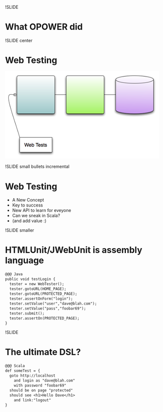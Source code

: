 !SLIDE
# What OPOWER did

!SLIDE center
# Web Testing
![Web Testing](web_testing.png)
 
!SLIDE small bullets incremental
# Web Testing
* A New Concept
* Key to success
* New API to learn for eveyone
* Can we sneak in Scala?
* (and add value :)

!SLIDE smaller
# HTMLUnit/JWebUnit is assembly language

    @@@ Java
    public void testLogin {
      tester = new WebTester();
      tester.gotoURL(HOME_PAGE);
      tester.gotoURL(PROTECTED_PAGE);
      tester.assertOnForm("login");
      tester.setValue("user","dave@blah.com");
      tester.setValue("pass","foobar69");
      tester.submit();
      tester.assertOn(PROTECTED_PAGE);
    }

!SLIDE
# The ultimate DSL?

    @@@ Scala
    def someTest = {
      goto http://localhost 
        and login as "dave@blah.com"
        with password "foobar69"
      should be on page "protected"
      should see <h1>Hello Dave</h1>
        and link:"logout"
    }
